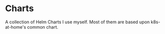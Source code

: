 # Charts

A collection of Helm Charts I use myself. Most of them are based upon k8s-at-home's common chart.

